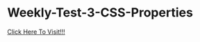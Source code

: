 # Weekly-Test-3-CSS-Properties
[Click Here To Visit!!!](https://anupkrmistry.github.io/Weekly-Test-3-CSS-Properties/ "Home Page")